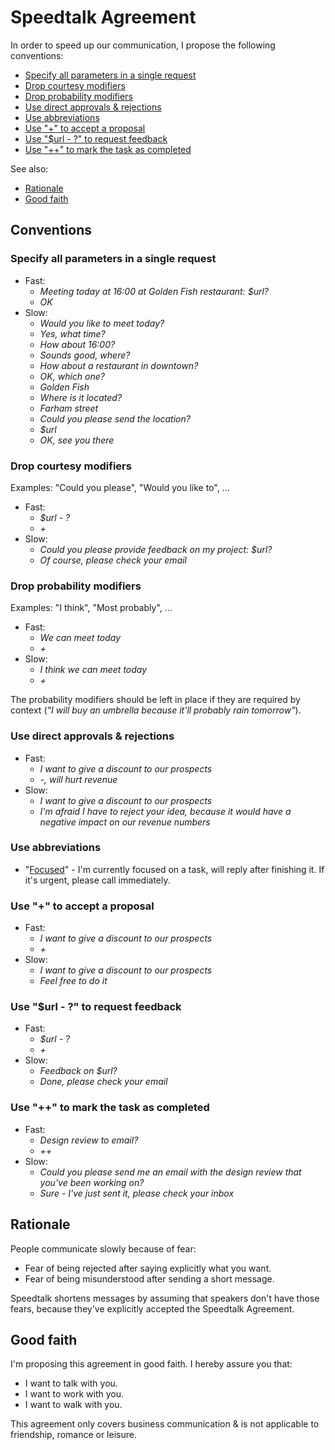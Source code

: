 # Speedtalk Agreement 

In order to speed up our communication, I propose the following conventions:

+ [Specify all parameters in a single request](#specify-all-parameters-in-a-single-request)
+ [Drop courtesy modifiers](#drop-courtesy-modifiers)
+ [Drop probability modifiers](#drop-probability-modifiers)
+ [Use direct approvals & rejections](#use-direct-approvals---rejections)
+ [Use abbreviations](#use-abbreviations)
+ [Use "+" to accept a proposal](#use--to-accept-a-proposal)
+ [Use "$url - ?" to request feedback](#use-url----to-request-feedback)
+ [Use "++" to mark the task as completed](#use--to-mark-the-task-as-completed)

See also:

* [Rationale](#rationale)
* [Good faith](#good-faith)

## Conventions

### Specify all parameters in a single request
  * Fast:
    * *Meeting today at 16:00 at Golden Fish restaurant: $url?*
    * *OK*
  * Slow:
    * *Would you like to meet today?*
    * *Yes, what time?*
    * *How about 16:00?*
    * *Sounds good, where?*
    * *How about a restaurant in downtown?*
    * *OK, which one?*
    * *Golden Fish*
    * *Where is it located?*
    * *Farham street*
    * *Could you please send the location?*
    * *$url*
    * *OK, see you there*
    
### Drop courtesy modifiers

Examples: "Could you please", "Would you like to", ...

  * Fast:
    * *$url - ?*
    * *+*
  * Slow:
    * *Could you please provide feedback on my project: $url?*
    * *Of course, please check your email*

### Drop probability modifiers

Examples: "I think", "Most probably", ...

  * Fast:
    * *We can meet today*
    * *+*
  * Slow:
    * *I think we can meet today*
    * *+*

The probability modifiers should be left in place if they are required by context (*"I will buy an umbrella because it'll probably rain tomorrow"*).

### Use direct approvals & rejections
  * Fast:
    * *I want to give a discount to our prospects*
    * *-, will hurt revenue* 
  * Slow:
    * *I want to give a discount to our prospects*
    * *I'm afraid I have to reject your idea, because it would have a negative impact on our revenue numbers*

### Use abbreviations
  * "[Focused](./en/focused.md)" - I'm currently focused on a task, will reply after finishing it. If it's urgent, please call immediately.

### Use "+" to accept a proposal
  * Fast:
    * *I want to give a discount to our prospects*
    * *+*
  * Slow:
    * *I want to give a discount to our prospects*
    * *Feel free to do it*

### Use "$url - ?" to request feedback
  * Fast:
    * *$url - ?*
    * *+*
  * Slow:
    * *Feedback on $url?*
    * *Done, please check your email*

### Use "++" to mark the task as completed
  * Fast:
    * *Design review to email?*
    * *++*
  * Slow:
    * *Could you please send me an email with the design review that you've been working on?*
    * *Sure - I've just sent it, please check your inbox*

## Rationale

People communicate slowly because of fear:

* Fear of being rejected after saying explicitly what you want.
* Fear of being misunderstood after sending a short message.

Speedtalk shortens messages by assuming that speakers don't have those fears, because they've explicitly accepted the Speedtalk Agreement.

## Good faith

I'm proposing this agreement in good faith. I hereby assure you that:

* I want to talk with you.
* I want to work with you.
* I want to walk with you.

This agreement only covers business communication & is not applicable to friendship, romance or leisure.

